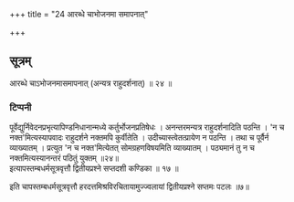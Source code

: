 +++
title = "24 आरब्धे चाभोजनमा समापनात्"

+++
## सूत्रम्
आरब्धे चाऽभोजनमासमापनात् (अन्यत्र राहुदर्शनात्) ॥ २४ ॥  
### टिप्पनी
पूर्वेद्युर्निवेदनप्रभृत्यापिण्डनिधानान्मध्ये कर्तुर्भोजनप्रतिषेधः । अनन्तरमन्यत्र राहुदर्शनादिति पठन्ति । 'न च नक्त'मित्यस्यापवादः राहुदर्शने नक्तमपि कुर्वीतेति । उदीच्यास्त्वेतत्प्रायेण न पठन्ति । तथा च पूर्वैर्न व्याख्यातम् । प्रत्युत 'न च नक्त'मित्येतत् सोमग्रहणविषयमिति व्याख्यातम् । पठ्यमानं तु न च नक्तमित्यस्यानन्तरं पठितुं युक्तम् ॥२४॥   
इत्यापस्तम्बधर्मसूत्रवृत्तौ द्वितीयप्रश्ने सप्तदशी कण्डिका ॥ १७ ॥  


इति चापस्तम्बधर्मसूत्रवृत्तौ हरदत्तमिश्रविरचितायामुज्ज्वलायां द्वितीयप्रश्ने सप्तमः पटलः ॥७॥  
